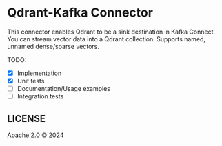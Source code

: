 # Qdrant-Kafka Connector

This connector enables Qdrant to be a sink destination in Kafka Connect. You can stream vector data into a Qdrant collection. Supports named, unnamed dense/sparse vectors.

TODO:

- [x] Implementation
- [x] Unit tests
- [ ] Documentation/Usage examples
- [ ] Integration tests

## LICENSE

Apache 2.0 © [2024](https://github.com/qdrant/qdrant-kafka/blob/main/LICENSE)
